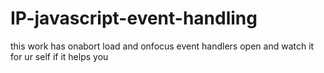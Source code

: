 # IP-javascript-event-handling
 this work has onabort load and onfocus event handlers 
 open and watch it for ur self if it helps you
 
